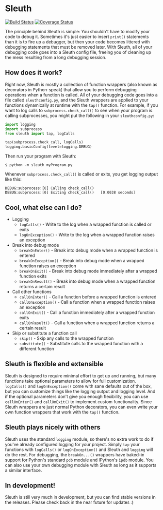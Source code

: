 # Sleuth
[![Build Status](https://travis-ci.org/emrob/sleuth.svg?branch=master)](https://travis-ci.org/emrob/sleuth)
[![Coverage Status](https://img.shields.io/coveralls/emrob/sleuth.svg)](https://coveralls.io/r/emrob/sleuth)

The principle behind Sleuth is simple: You shouldn't have to modify your code
to debug it. Sometimes it's just easier to insert `print()` statements than it
is to fire up a debugger, but then your code becomes littered with debugging
statements that must be removed later. With Sleuth, all of your debugging code
goes into a Sleuth config file, freeing you of cleaning up the mess resulting
from a long debugging session.


## How does it work?
Right now, Sleuth is mostly a collection of function wrappers (also known as
decorators in Python-speak) that allow you to perform debugging operations when
a function is called. All of your debugging code goes into a file called
`sleuthconfig.py`, and the Sleuth wrappers are applied to your functions
dynamically at runtime with the `tap()` function. For example, if you want to
log calls to `subprocess.check_call()` to see when your program is calling
subprocesses, you might put the following in your `sleuthconfig.py`:

```python
import logging
import subprocess
from sleuth import tap, logCalls

tap(subprocess.check_call, logCalls)
logging.basicConfig(level=logging.DEBUG)
```

Then run your program with Sleuth:

```
$ python -m sleuth myProgram.py
```

Whenever `subprocess.check_call()` is called or exits, you get logging output
like this:

```
DEBUG:subprocess:[0] Calling check_call()
DEBUG:subprocess:[0] Exiting check_call()	[0.0038 seconds]
```

## Cool, what else can I do?
- Logging
    - `logCalls()` - Write to the log when a wrapped function is called or exits
    - `logOnException()` - Write to the log when a wrapped function raises an exception
- Break into debug mode
    - `breakOnEnter()` - Break into debug mode when a wrapped function is entered
    - `breakOnException()` - Break into debug mode when a wrapped function raises an exception
    - `breakOnExit()` - Break into debug mode immediately after a wrapped function exits
    - `breakOnResult()` - Break into debug mode when a wrapped function returns a certain result
- Call other functions
    - `callOnEnter()` - Call a function before a wrapped function is entered
    - `callOnException()` - Call a function when a wrapped function raises an exception
    - `callOnExit()` - Call a function immediately after a wrapped function exits
    - `callOnResult()` - Call a function when a wrapped function returns a certain result
- Skip or substitute a function call
    - `skip()` - Skip any calls to the wrapped function
    - `substitute()` - Substitute calls to the wrapped function with a different function


## Sleuth is flexible and extensible

Sleuth is designed to require minimal effort to get up and running, but many
functions take optional parameters to allow for full customization.
`logCalls()` and `logOnException()` come with sane defaults out of the box,
but you can customize things like the logging output and logging level. And if
the optional parameters don't give you enough flexibility, you can use
`callOnEnter()` and `callOnExit()` to implement custom functionality. Since
Sleuth wrappers are just normal Python decorators, you can even write your own
function wrappers that work with the `tap()` function.


## Sleuth plays nicely with others

Sleuth uses the standard `logging` module, so there's no extra work to do if
you've already configured logging for your project. Simply `tap` your functions
with `logCalls()` or `logOnException()` and Sleuth and `logging` will do the
rest.  For debugging, the `breakOn...()` wrappers have baked-in support for
Python's standard `pdb` module and IPython's `ipdb` module. You can also use
your own debugging module with Sleuth as long as it supports a similar
interface.


## In development!

Sleuth is still very much in development, but you can find stable versions in
the releases. Please check back in the near future for updates :)
